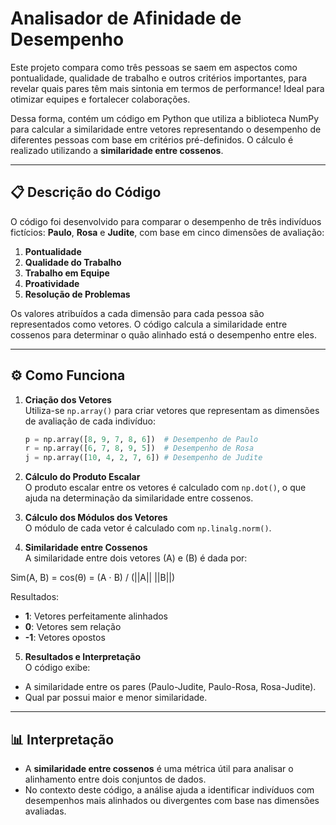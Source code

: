 # Analisador de Afinidade de Desempenho

Este projeto compara como três pessoas se saem em aspectos como pontualidade, qualidade de trabalho e outros critérios importantes, para revelar quais pares têm mais sintonia em termos de performance! Ideal para otimizar equipes e fortalecer colaborações.

Dessa forma, contém um código em Python que utiliza a biblioteca NumPy para calcular a similaridade entre vetores representando o desempenho de diferentes pessoas com base em critérios pré-definidos. O cálculo é realizado utilizando a **similaridade entre cossenos**.

---

## 📋 Descrição do Código

O código foi desenvolvido para comparar o desempenho de três indivíduos fictícios: **Paulo**, **Rosa** e **Judite**, com base em cinco dimensões de avaliação:  
1. **Pontualidade**  
2. **Qualidade do Trabalho**  
3. **Trabalho em Equipe**  
4. **Proatividade**  
5. **Resolução de Problemas**

Os valores atribuídos a cada dimensão para cada pessoa são representados como vetores. O código calcula a similaridade entre cossenos para determinar o quão alinhado está o desempenho entre eles.

---

## ⚙️ Como Funciona

1. **Criação dos Vetores**  
   Utiliza-se `np.array()` para criar vetores que representam as dimensões de avaliação de cada indivíduo:
   ```python
   p = np.array([8, 9, 7, 8, 6])  # Desempenho de Paulo
   r = np.array([6, 7, 8, 9, 5])  # Desempenho de Rosa
   j = np.array([10, 4, 2, 7, 6]) # Desempenho de Judite

2. **Cálculo do Produto Escalar**  
  O produto escalar entre os vetores é calculado com `np.dot()`, o que ajuda na determinação da similaridade entre cossenos.

3. **Cálculo dos Módulos dos Vetores**  
  O módulo de cada vetor é calculado com `np.linalg.norm()`.

4. **Similaridade entre Cossenos**  
  A similaridade entre dois vetores \(A\) e \(B\) é dada por:

  Sim(A, B) = cos(θ) = (A ⋅ B) / (||A|| ||B||)

  Resultados:
  - **1**: Vetores perfeitamente alinhados
  - **0**: Vetores sem relação
  - **-1**: Vetores opostos

5. **Resultados e Interpretação**  
  O código exibe:
  - A similaridade entre os pares (Paulo-Judite, Paulo-Rosa, Rosa-Judite).
  - Qual par possui maior e menor similaridade.


---

## 📊 Interpretação

- A **similaridade entre cossenos** é uma métrica útil para analisar o alinhamento entre dois conjuntos de dados.
- No contexto deste código, a análise ajuda a identificar indivíduos com desempenhos mais alinhados ou divergentes com base nas dimensões avaliadas.
